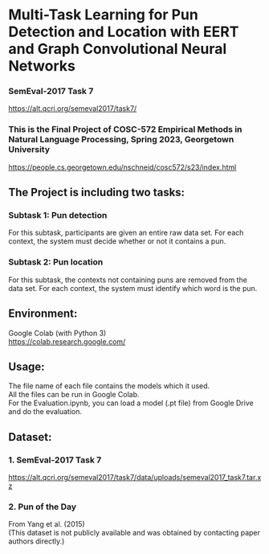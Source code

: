 # Multi-Task Learning for Pun Detection and Location with EERT and Graph Convolutional Neural Networks
### SemEval-2017 Task 7
https://alt.qcri.org/semeval2017/task7/
### This is the Final Project of COSC-572 Empirical Methods in Natural Language Processing, Spring 2023, Georgetown University
https://people.cs.georgetown.edu/nschneid/cosc572/s23/index.html
## The Project is including two tasks:
### Subtask 1: Pun detection
For this subtask, participants are given an entire raw data set. For each context, the system must decide whether or not it contains a pun.
### Subtask 2: Pun location
For this subtask, the contexts not containing puns are removed from the data set. For each context, the system must identify which word is the pun.
## Environment:
Google Colab (with Python 3)\
https://colab.research.google.com/
## Usage:
The file name of each file contains the models which it used.\
All the files can be run in Google Colab.\
For the Evaluation.ipynb, you can load a model (.pt file) from Google Drive and do the evaluation.
## Dataset:
### 1. SemEval-2017 Task 7
https://alt.qcri.org/semeval2017/task7/data/uploads/semeval2017_task7.tar.xz
### 2. Pun of the Day
From Yang et al. (2015)\
(This dataset is not publicly available and was obtained by contacting paper authors directly.)
